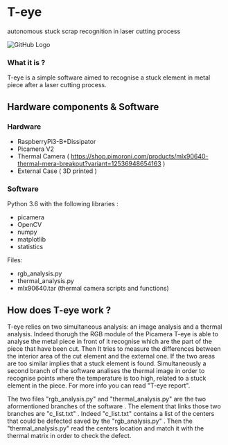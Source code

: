 # T-eye
autonomous stuck scrap recognition in laser cutting process

![GitHub Logo](https://github.com/gabriele1295/T-eye/blob/main/T-eye%20Images/image.png)
### What it is ? 
T-eye is a simple software aimed to recognise a stuck element in metal piece after a laser cutting process. 
## Hardware components & Software
### Hardware
 - RaspberryPi3-B+Dissipator
 - Picamera V2
 - Thermal Camera ( https://shop.pimoroni.com/products/mlx90640-thermal-mera-breakout?variant=12536948654163 )
 - External Case ( 3D printed )
### Software 
Python 3.6 with the following libraries :
- picamera 
- OpenCV
- numpy 
- matplotlib 
- statistics

Files: 
- rgb_analysis.py 
- thermal_analysis.py
- mlx90640.tar (thermal camera scripts and functions)


## How does T-eye work ? 
T-eye relies on two simultaneous analysis: an image analysis and a thermal analysis. Indeed thorugh the RGB module of the Picamera T-eye is able to analyse the metal piece in front of it recognise which are the part of the piece that have been cut. Then It tries to measure the differences between the interior area of the cut element and the external one. If the two areas are too similar implies that a stuck element is found. Simultaneously a second branch of the software analises the thermal image in order to recognise points where the temperature is too high, related to a stuck element in the piece. 
For more info you can read "T-eye report".


The two files "rgb_analysis.py" and "thermal_analysis.py" are the two aformentioned branches of the software . The element that links those two branches are "c_list.txt" . Indeed "c_list.txt" contains a list of the centers that could be defected saved by the "rgb_analysis.py" . Then the "thermal_analysis.py" read the centers location and match it with the thermal matrix in order to check the defect.

